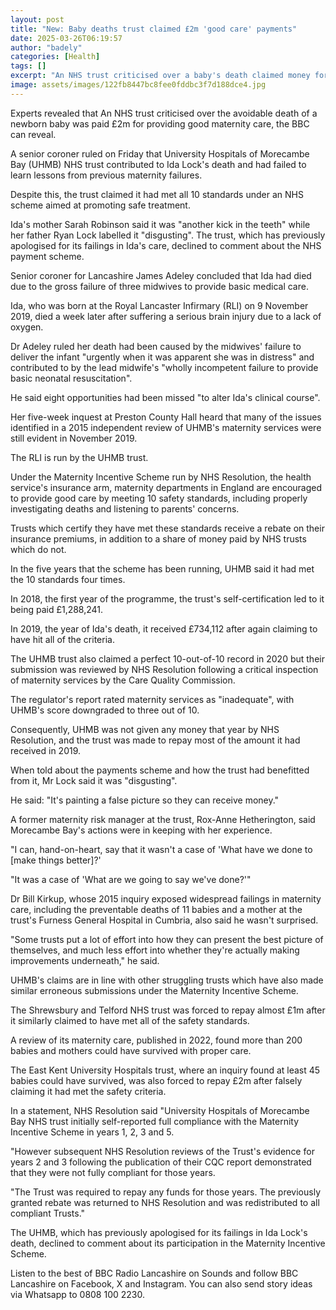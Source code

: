 ```yaml
---
layout: post
title: "New: Baby deaths trust claimed £2m 'good care' payments"
date: 2025-03-26T06:19:57
author: "badely"
categories: [Health]
tags: []
excerpt: "An NHS trust criticised over a baby's death claimed money for providing good care, the BBC can reveal."
image: assets/images/122fb8447bc8fee0fddbc3f7d188dce4.jpg
---
```


Experts revealed that An NHS trust criticised over the avoidable death of a newborn baby was paid £2m for providing good maternity care, the BBC can reveal.

A senior coroner ruled on Friday that University Hospitals of Morecambe Bay (UHMB) NHS trust contributed to Ida Lock's death and had failed to learn lessons from previous maternity failures.

Despite this, the trust claimed it had met all 10 standards under an NHS scheme aimed at promoting safe treatment.

Ida's mother Sarah Robinson said it was "another kick in the teeth" while her father Ryan Lock labelled it "disgusting". The trust, which has previously apologised for its failings in Ida's care, declined to comment about the NHS payment scheme.

Senior coroner for Lancashire James Adeley concluded that Ida had died due to the gross failure of three midwives to provide basic medical care.

Ida, who was born at the Royal Lancaster Infirmary (RLI) on 9 November 2019, died a week later after suffering a serious brain injury due to a lack of oxygen.

Dr Adeley ruled her death had been caused by the midwives' failure to deliver the infant "urgently when it was apparent she was in distress" and contributed to by the lead midwife's "wholly incompetent failure to provide basic neonatal resuscitation".

He said eight opportunities had been missed "to alter Ida's clinical course".

Her five-week inquest at Preston County Hall heard that many of the issues identified in a 2015 independent review of UHMB's maternity services were still evident in November 2019.

The RLI is run by the UHMB trust.

Under the Maternity Incentive Scheme run by NHS Resolution, the health service's insurance arm, maternity departments in England are encouraged to provide good care by meeting 10 safety standards, including properly investigating deaths and listening to parents' concerns.

Trusts which certify they have met these standards receive a rebate on their insurance premiums, in addition to a share of money paid by NHS trusts which do not.

In the five years that the scheme has been running, UHMB said it had met the 10 standards four times.

In 2018, the first year of the programme, the trust's self-certification led to it being paid £1,288,241.

In 2019, the year of Ida's death, it received £734,112 after again claiming to have hit all of the criteria.

The UHMB trust also claimed a perfect 10-out-of-10 record in 2020 but their submission was reviewed by NHS Resolution following a critical inspection of maternity services by the Care Quality Commission.

The regulator's report rated maternity services as "inadequate", with UHMB's score downgraded to three out of 10.

Consequently, UHMB was not given any money that year by NHS Resolution, and the trust was made to repay most of the amount it had received in 2019.

When told about the payments scheme and how the trust had benefitted from it, Mr Lock said it was "disgusting". 

He said: "It's painting a false picture so they can receive money."

A former maternity risk manager at the trust, Rox-Anne Hetherington, said Morecambe Bay's actions were in keeping with her experience.

"I can, hand-on-heart, say that it wasn't a case of 'What have we done to [make things better]?'

"It was a case of 'What are we going to say we've done?'"

Dr Bill Kirkup, whose 2015 inquiry exposed widespread failings in maternity care, including the preventable deaths of 11 babies and a mother at the trust's Furness General Hospital in Cumbria, also said he wasn't surprised.

"Some trusts put a lot of effort into how they can present the best picture of themselves, and much less effort into whether they're actually making improvements underneath," he said.

UHMB's claims are in line with other struggling trusts which have also made similar erroneous submissions under the Maternity Incentive Scheme.

The Shrewsbury and Telford NHS trust was forced to repay almost £1m after it similarly claimed to have met all of the safety standards. 

A review of its maternity care, published in 2022, found more than 200 babies and mothers could have survived with proper care.

The East Kent University Hospitals trust, where an inquiry found at least 45 babies could have survived, was also forced to repay £2m after falsely claiming it had met the safety criteria.

In a statement, NHS Resolution said "University Hospitals of Morecambe Bay NHS trust initially self-reported full compliance with the Maternity Incentive Scheme in years 1, 2, 3 and 5.

"However subsequent NHS Resolution reviews of the Trust's evidence for years 2 and 3 following the publication of their CQC report demonstrated that they were not fully compliant for those years.

"The Trust was required to repay any funds for those years. The previously granted rebate was returned to NHS Resolution and was redistributed to all compliant Trusts."

The UHMB, which has previously apologised for its failings in Ida Lock's death, declined to comment about its participation in the Maternity Incentive Scheme.

Listen to the best of BBC Radio Lancashire on Sounds and follow BBC Lancashire on Facebook, X and Instagram. You can also send story ideas via Whatsapp to 0808 100 2230.

